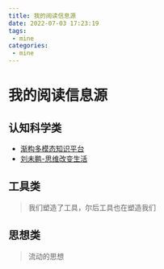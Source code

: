 ```yaml
---
title: 我的阅读信息源
date: 2022-07-03 17:23:19
tags:
 - mine
categories:
 - mine
---
```


# 我的阅读信息源

## 认知科学类

- [渐构多模态知识平台](https://www.modevol.com/)
- [刘未鹏-思维改变生活](http://mindhacks.cn/)

## 工具类

> 我们塑造了工具，尔后工具也在塑造我们

## 思想类

> 流动的思想

